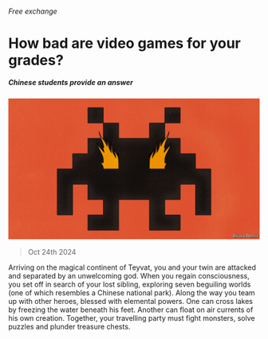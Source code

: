 ###### Free exchange

# How bad are video games for your grades? 

##### Chinese students provide an answer 

![image](images/20241026_FND000.jpg) 

> Oct 24th 2024 

Arriving on the magical continent of Teyvat, you and your twin are attacked and separated by an unwelcoming god. When you regain consciousness, you set off in search of your lost sibling, exploring seven beguiling worlds (one of which resembles a Chinese national park). Along the way you team up with other heroes, blessed with elemental powers. One can cross lakes by freezing the water beneath his feet. Another can float on air currents of his own creation. Together, your travelling party must fight monsters, solve puzzles and plunder treasure chests.

